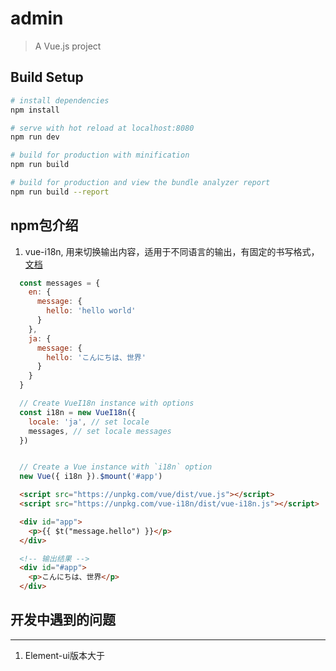 # admin

> A Vue.js project

## Build Setup

``` bash
# install dependencies
npm install

# serve with hot reload at localhost:8080
npm run dev

# build for production with minification
npm run build

# build for production and view the bundle analyzer report
npm run build --report
```

## npm包介绍
1. vue-i18n, 用来切换输出内容，适用于不同语言的输出，有固定的书写格式，[文档](http://kazupon.github.io/vue-i18n/en/started.html)
```js
  const messages = {
    en: {
      message: {
        hello: 'hello world'
      }
    },
    ja: {
      message: {
        hello: 'こんにちは、世界'
      }
    }
  }

  // Create VueI18n instance with options
  const i18n = new VueI18n({
    locale: 'ja', // set locale
    messages, // set locale messages
  })


  // Create a Vue instance with `i18n` option
  new Vue({ i18n }).$mount('#app')
```

```html
  <script src="https://unpkg.com/vue/dist/vue.js"></script>
  <script src="https://unpkg.com/vue-i18n/dist/vue-i18n.js"></script>

  <div id="app">
    <p>{{ $t("message.hello") }}</p>
  </div>

  <!-- 输出结果 -->
  <div id="#app">
    <p>こんにちは、世界</p>
  </div>
```

## 开发中遇到的问题
---

1. Element-ui版本大于